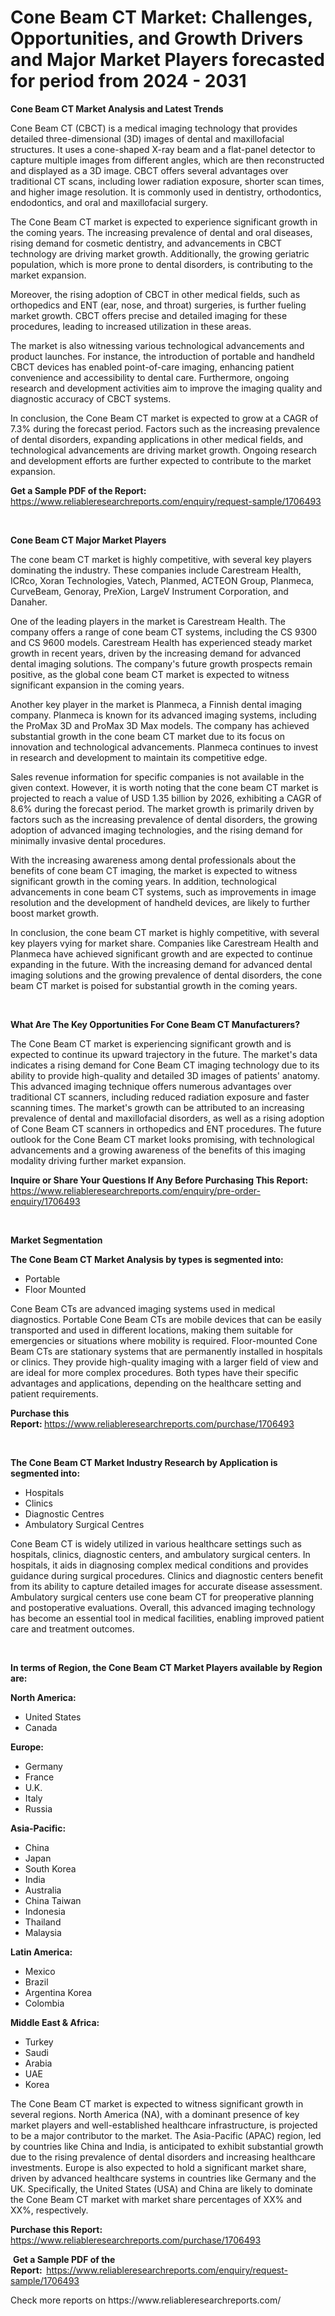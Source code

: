 <p><h1>Cone Beam CT Market: Challenges, Opportunities, and Growth Drivers and Major Market Players forecasted for period from 2024 - 2031</h1></p><p><strong>Cone Beam CT Market Analysis and Latest Trends</strong></p>
<p><p>Cone Beam CT (CBCT) is a medical imaging technology that provides detailed three-dimensional (3D) images of dental and maxillofacial structures. It uses a cone-shaped X-ray beam and a flat-panel detector to capture multiple images from different angles, which are then reconstructed and displayed as a 3D image. CBCT offers several advantages over traditional CT scans, including lower radiation exposure, shorter scan times, and higher image resolution. It is commonly used in dentistry, orthodontics, endodontics, and oral and maxillofacial surgery.</p><p>The Cone Beam CT market is expected to experience significant growth in the coming years. The increasing prevalence of dental and oral diseases, rising demand for cosmetic dentistry, and advancements in CBCT technology are driving market growth. Additionally, the growing geriatric population, which is more prone to dental disorders, is contributing to the market expansion.</p><p>Moreover, the rising adoption of CBCT in other medical fields, such as orthopedics and ENT (ear, nose, and throat) surgeries, is further fueling market growth. CBCT offers precise and detailed imaging for these procedures, leading to increased utilization in these areas.</p><p>The market is also witnessing various technological advancements and product launches. For instance, the introduction of portable and handheld CBCT devices has enabled point-of-care imaging, enhancing patient convenience and accessibility to dental care. Furthermore, ongoing research and development activities aim to improve the imaging quality and diagnostic accuracy of CBCT systems.</p><p>In conclusion, the Cone Beam CT market is expected to grow at a CAGR of 7.3% during the forecast period. Factors such as the increasing prevalence of dental disorders, expanding applications in other medical fields, and technological advancements are driving market growth. Ongoing research and development efforts are further expected to contribute to the market expansion.</p></p>
<p><strong>Get a Sample PDF of the Report:&nbsp;</strong> <a href="https://www.reliableresearchreports.com/enquiry/request-sample/1706493">https://www.reliableresearchreports.com/enquiry/request-sample/1706493</a></p>
<p>&nbsp;</p>
<p><strong>Cone Beam CT Major Market Players</strong></p>
<p><p>The cone beam CT market is highly competitive, with several key players dominating the industry. These companies include Carestream Health, ICRco, Xoran Technologies, Vatech, Planmed, ACTEON Group, Planmeca, CurveBeam, Genoray, PreXion, LargeV Instrument Corporation, and Danaher. </p><p>One of the leading players in the market is Carestream Health. The company offers a range of cone beam CT systems, including the CS 9300 and CS 9600 models. Carestream Health has experienced steady market growth in recent years, driven by the increasing demand for advanced dental imaging solutions. The company's future growth prospects remain positive, as the global cone beam CT market is expected to witness significant expansion in the coming years. </p><p>Another key player in the market is Planmeca, a Finnish dental imaging company. Planmeca is known for its advanced imaging systems, including the ProMax 3D and ProMax 3D Max models. The company has achieved substantial growth in the cone beam CT market due to its focus on innovation and technological advancements. Planmeca continues to invest in research and development to maintain its competitive edge. </p><p>Sales revenue information for specific companies is not available in the given context. However, it is worth noting that the cone beam CT market is projected to reach a value of USD 1.35 billion by 2026, exhibiting a CAGR of 8.6% during the forecast period. The market growth is primarily driven by factors such as the increasing prevalence of dental disorders, the growing adoption of advanced imaging technologies, and the rising demand for minimally invasive dental procedures. </p><p>With the increasing awareness among dental professionals about the benefits of cone beam CT imaging, the market is expected to witness significant growth in the coming years. In addition, technological advancements in cone beam CT systems, such as improvements in image resolution and the development of handheld devices, are likely to further boost market growth. </p><p>In conclusion, the cone beam CT market is highly competitive, with several key players vying for market share. Companies like Carestream Health and Planmeca have achieved significant growth and are expected to continue expanding in the future. With the increasing demand for advanced dental imaging solutions and the growing prevalence of dental disorders, the cone beam CT market is poised for substantial growth in the coming years. </p></p>
<p>&nbsp;</p>
<p><strong>What Are The Key Opportunities For Cone Beam CT Manufacturers?</strong></p>
<p><p>The Cone Beam CT market is experiencing significant growth and is expected to continue its upward trajectory in the future. The market's data indicates a rising demand for Cone Beam CT imaging technology due to its ability to provide high-quality and detailed 3D images of patients' anatomy. This advanced imaging technique offers numerous advantages over traditional CT scanners, including reduced radiation exposure and faster scanning times. The market's growth can be attributed to an increasing prevalence of dental and maxillofacial disorders, as well as a rising adoption of Cone Beam CT scanners in orthopedics and ENT procedures. The future outlook for the Cone Beam CT market looks promising, with technological advancements and a growing awareness of the benefits of this imaging modality driving further market expansion.</p></p>
<p><strong>Inquire or Share Your Questions If Any Before Purchasing This Report:</strong> <a href="https://www.reliableresearchreports.com/enquiry/pre-order-enquiry/1706493">https://www.reliableresearchreports.com/enquiry/pre-order-enquiry/1706493</a></p>
<p>&nbsp;</p>
<p><strong>Market Segmentation</strong></p>
<p><strong>The Cone Beam CT Market Analysis by types is segmented into:</strong></p>
<p><ul><li>Portable</li><li>Floor Mounted</li></ul></p>
<p><p>Cone Beam CTs are advanced imaging systems used in medical diagnostics. Portable Cone Beam CTs are mobile devices that can be easily transported and used in different locations, making them suitable for emergencies or situations where mobility is required. Floor-mounted Cone Beam CTs are stationary systems that are permanently installed in hospitals or clinics. They provide high-quality imaging with a larger field of view and are ideal for more complex procedures. Both types have their specific advantages and applications, depending on the healthcare setting and patient requirements.</p></p>
<p><strong>Purchase this Report:&nbsp;</strong><a href="https://www.reliableresearchreports.com/purchase/1706493">https://www.reliableresearchreports.com/purchase/1706493</a></p>
<p>&nbsp;</p>
<p><strong>The Cone Beam CT Market Industry Research by Application is segmented into:</strong></p>
<p><ul><li>Hospitals</li><li>Clinics</li><li>Diagnostic Centres</li><li>Ambulatory Surgical Centres</li></ul></p>
<p><p>Cone Beam CT is widely utilized in various healthcare settings such as hospitals, clinics, diagnostic centers, and ambulatory surgical centers. In hospitals, it aids in diagnosing complex medical conditions and provides guidance during surgical procedures. Clinics and diagnostic centers benefit from its ability to capture detailed images for accurate disease assessment. Ambulatory surgical centers use cone beam CT for preoperative planning and postoperative evaluations. Overall, this advanced imaging technology has become an essential tool in medical facilities, enabling improved patient care and treatment outcomes.</p></p>
<p>&nbsp;</p>
<p><strong>In terms of Region, the Cone Beam CT Market Players available by Region are:</strong></p>
<p>
    <p> <strong> North America: </strong>
        <ul>
            <li>United States</li>
            <li>Canada</li>
        </ul>
        </p> 
    <p> <strong> Europe: </strong>
        <ul>
            <li>Germany</li>
            <li>France</li>
            <li>U.K.</li>
            <li>Italy</li>
            <li>Russia</li>
        </ul>
        </p> 
    <p> <strong> Asia-Pacific: </strong>
        <ul>
            <li>China</li>
            <li>Japan</li>
            <li>South Korea</li>
            <li>India</li>
            <li>Australia</li>
            <li>China Taiwan</li>
            <li>Indonesia</li>
            <li>Thailand</li>
            <li>Malaysia</li>
        </ul>
        </p> 
    <p> <strong> Latin America: </strong>
        <ul>
            <li>Mexico</li>
            <li>Brazil</li>
            <li>Argentina Korea</li>
            <li>Colombia</li>
        </ul>
        </p> 
    <p> <strong> Middle East & Africa: </strong>
        <ul>
            <li>Turkey</li>
            <li>Saudi</li>
            <li>Arabia</li>
            <li>UAE</li>
            <li>Korea</li>
        </ul>
    </p>
    </p>
<p><p>The Cone Beam CT market is expected to witness significant growth in several regions. North America (NA), with a dominant presence of key market players and well-established healthcare infrastructure, is projected to be a major contributor to the market. The Asia-Pacific (APAC) region, led by countries like China and India, is anticipated to exhibit substantial growth due to the rising prevalence of dental disorders and increasing healthcare investments. Europe is also expected to hold a significant market share, driven by advanced healthcare systems in countries like Germany and the UK. Specifically, the United States (USA) and China are likely to dominate the Cone Beam CT market with market share percentages of XX% and XX%, respectively.</p></p>
<p><strong>Purchase this Report: </strong><a href="https://www.reliableresearchreports.com/purchase/1706493">https://www.reliableresearchreports.com/purchase/1706493</a></p>
<p>&nbsp;<strong>Get a Sample PDF of the Report:&nbsp;&nbsp;</strong><a href="https://www.reliableresearchreports.com/enquiry/request-sample/1706493">https://www.reliableresearchreports.com/enquiry/request-sample/1706493</a></p>
<p><strong></strong></p>
<p>Check more reports on https://www.reliableresearchreports.com/</p>
